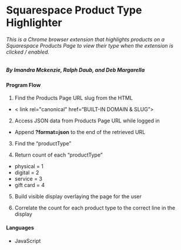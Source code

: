 # Squarespace Product Type Highlighter

###### This is a Chrome browser extension that highlights products on a Squarespace Products Page to view their type when the extension is clicked / enabled.

##### By Imandra Mckenzie, Ralph Daub, and Deb Margarella


#### Program Flow

1. Find the Products Page URL slug from the HTML
 * < link rel="canonical" href=“BUILT-IN DOMAIN & SLUG”>

2. Access JSON data from Products Page URL while logged in
 * Append **?format=json** to the end of the retrieved URL

3. Find the “productType”

4. Return count of each “productType”
 * physical = 1
 * digital = 2
 * service = 3
 * gift card = 4

5. Build visible display overlaying the page for the user

6. Correlate the count for each product type to the correct line in the display


#### Languages
* JavaScript
